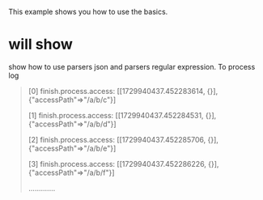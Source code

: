 This example shows you how to use the basics.

# will show
show how to use parsers json and parsers regular expression. To process log


>[0] finish.process.access: [[1729940437.452283614, {}], {"accessPath"=>"/a/b/c"}]
>
>[1] finish.process.access: [[1729940437.452284531, {}], {"accessPath"=>"/a/b/d"}]
>
>[2] finish.process.access: [[1729940437.452285706, {}], {"accessPath"=>"/a/b/e"}]
>
>[3] finish.process.access: [[1729940437.452286226, {}], {"accessPath"=>"/a/b/f"}]
>
>.............

